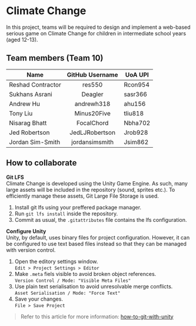 # Climate Change
In this project, teams will be required to design and implement a web-based serious game on Climate Change for children in intermediate school years (aged 12-13).

## Team members (Team 10) 

| Name               | GitHub Username | UoA UPI |
|--------------------|:---------------:|---------|
| Reshad Contractor  | res550          | Rcon954 |
| Sukhans Asrani     | Deagler         | sasr366 |
| Andrew Hu          | andrewh318      | ahu156  |
| Tony Liu           | Minus20Five     | tliu818 |
| Nisarag Bhatt      | FocalChord      | Nbha702 |
| Jed Robertson      | JedLJRobertson  | Jrob928 |
| Jordan Sim-Smith   | jordansimsmith  | Jsim862 |

## How to collaborate

**Git LFS**  
Climate Change is developed using the Unity Game Engine. As such, many large assets will be included in the repository (sound, sprites etc.). To efficiently manage these assets, Git Large File Storage is used.

1. Install git lfs using your preffered package manager.
2. Run `git lfs install` inside the repository.
3. Commit as usual, the `.gitattributes` file contains the lfs configuration.

**Configure Unity**  
Unity, by default, uses binary files for project configuration. However, it can be configured to use text based files instead so that they can be managed with version control.

1. Open the editory settings window.  
`Edit > Project Settings > Editor`
2. Make `.meta` fiels visible to avoid broken object references.  
`Version Control / Mode: "Visible Meta Files"`
3. Use plain text serialisation to avoid unresolvable merge conflicts.  
`Asset Serialisation / Mode: "Force Text"`
4. Save your changes.  
`File > Save Project`

> Refer to this article for more information: [how-to-git-with-unity](https://thoughtbot.com/blog/how-to-git-with-unity)
